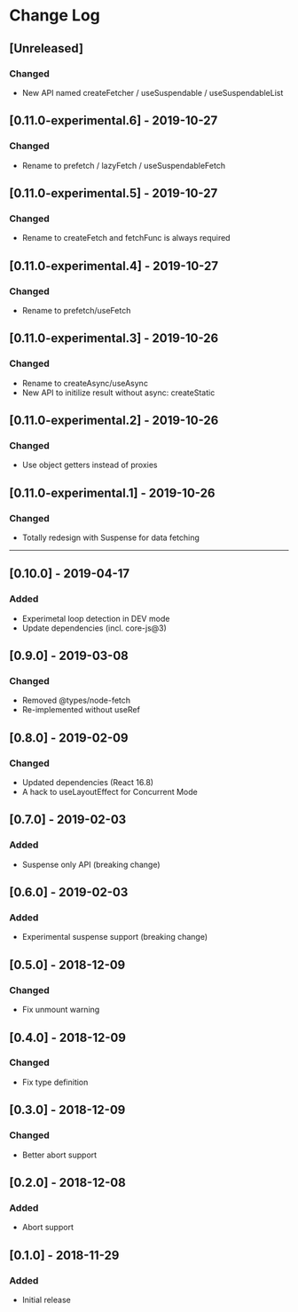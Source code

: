 # Change Log

## [Unreleased]
### Changed
- New API named createFetcher / useSuspendable / useSuspendableList

## [0.11.0-experimental.6] - 2019-10-27
### Changed
- Rename to prefetch / lazyFetch / useSuspendableFetch

## [0.11.0-experimental.5] - 2019-10-27
### Changed
- Rename to createFetch and fetchFunc is always required

## [0.11.0-experimental.4] - 2019-10-27
### Changed
- Rename to prefetch/useFetch

## [0.11.0-experimental.3] - 2019-10-26
### Changed
- Rename to createAsync/useAsync
- New API to initilize result without async: createStatic

## [0.11.0-experimental.2] - 2019-10-26
### Changed
- Use object getters instead of proxies

## [0.11.0-experimental.1] - 2019-10-26
### Changed
- Totally redesign with Suspense for data fetching

----

## [0.10.0] - 2019-04-17
### Added
- Experimetal loop detection in DEV mode
- Update dependencies (incl. core-js@3)

## [0.9.0] - 2019-03-08
### Changed
- Removed @types/node-fetch
- Re-implemented without useRef

## [0.8.0] - 2019-02-09
### Changed
- Updated dependencies (React 16.8)
- A hack to useLayoutEffect for Concurrent Mode

## [0.7.0] - 2019-02-03
### Added
- Suspense only API (breaking change)

## [0.6.0] - 2019-02-03
### Added
- Experimental suspense support (breaking change)

## [0.5.0] - 2018-12-09
### Changed
- Fix unmount warning

## [0.4.0] - 2018-12-09
### Changed
- Fix type definition

## [0.3.0] - 2018-12-09
### Changed
- Better abort support

## [0.2.0] - 2018-12-08
### Added
- Abort support

## [0.1.0] - 2018-11-29
### Added
- Initial release

